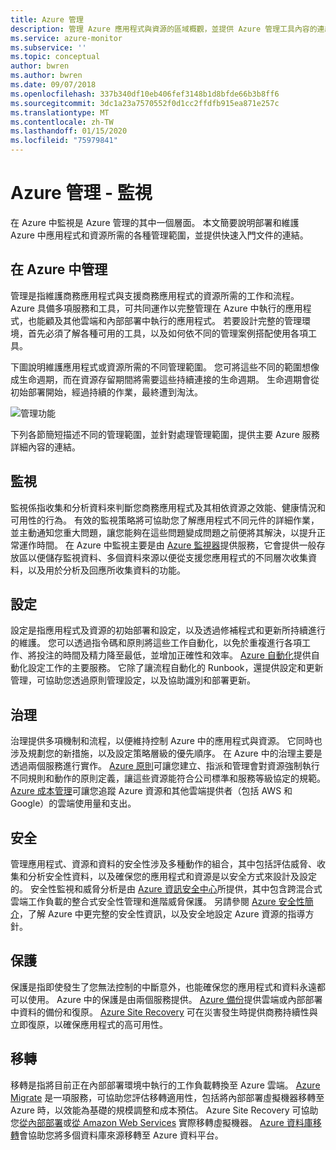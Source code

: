 ```yaml
---
title: Azure 管理
description: 管理 Azure 應用程式與資源的區域概觀，並提供 Azure 管理工具內容的連結。
ms.service: azure-monitor
ms.subservice: ''
ms.topic: conceptual
author: bwren
ms.author: bwren
ms.date: 09/07/2018
ms.openlocfilehash: 337b340df10eb406fef3148b1d8bfde66b3b8ff6
ms.sourcegitcommit: 3dc1a23a7570552f0d1cc2ffdfb915ea871e257c
ms.translationtype: MT
ms.contentlocale: zh-TW
ms.lasthandoff: 01/15/2020
ms.locfileid: "75979841"
---
```

# <a name="azure-management---monitoring"></a>Azure 管理 - 監視

在 Azure 中監視是 Azure 管理的其中一個層面。  本文簡要說明部署和維護 Azure 中應用程式和資源所需的各種管理範圍，並提供快速入門文件的連結。

## <a name="management-in-azure"></a>在 Azure 中管理

管理是指維護商務應用程式與支援商務應用程式的資源所需的工作和流程。  Azure 具備多項服務和工具，可共同運作以完整管理在 Azure 中執行的應用程式，也能顧及其他雲端和內部部署中執行的應用程式。  若要設計完整的管理環境，首先必須了解各種可用的工具，以及如何依不同的管理案例搭配使用各項工具。

下圖說明維護應用程式或資源所需的不同管理範圍。  您可將這些不同的範圍想像成生命週期，而在資源存留期間將需要這些持續連接的生命週期。  生命週期會從初始部署開始，經過持續的作業，最終遭到淘汰。

![管理功能](media/management-overview/management-capabilities.png)


下列各節簡短描述不同的管理範圍，並針對處理管理範圍，提供主要 Azure 服務詳細內容的連結。

## <a name="monitor"></a>監視
監視係指收集和分析資料來判斷您商務應用程式及其相依資源之效能、健康情況和可用性的行為。 有效的監視策略將可協助您了解應用程式不同元件的詳細作業，並主動通知您重大問題，讓您能夠在這些問題變成問題之前便將其解決，以提升正常運作時間。 在 Azure 中監視主要是由 [Azure 監視器](../azure-monitor/overview.md)提供服務，它會提供一般存放區以便儲存監視資料、多個資料來源以便從支援您應用程式的不同層次收集資料，以及用於分析及回應所收集資料的功能。

## <a name="configure"></a>設定
設定是指應用程式及資源的初始部署和設定，以及透過修補程式和更新所持續進行的維護。  您可以透過指令碼和原則將這些工作自動化，以免於重複進行各項工作、將投注的時間及精力降至最低，並增加正確性和效率。  [Azure 自動化](../automation/automation-intro.md)提供自動化設定工作的主要服務。  它除了讓流程自動化的 Runbook，還提供設定和更新管理，可協助您透過原則管理設定，以及協助識別和部署更新。

## <a name="govern"></a>治理
治理提供多項機制和流程，以便維持控制 Azure 中的應用程式與資源。  它同時也涉及規劃您的新措施，以及設定策略層級的優先順序。  在 Azure 中的治理主要是透過兩個服務進行實作。  [Azure 原則](../governance/policy/overview.md)可讓您建立、指派和管理會對資源強制執行不同規則和動作的原則定義，讓這些資源能符合公司標準和服務等級協定的規範。 [Azure 成本管理](../cost-management-billing/cost-management-billing-overview.md)可讓您追蹤 Azure 資源和其他雲端提供者（包括 AWS 和 Google）的雲端使用量和支出。

## <a name="secure"></a>安全
管理應用程式、資源和資料的安全性涉及多種動作的組合，其中包括評估威脅、收集和分析安全性資料，以及確保您的應用程式和資源是以安全方式來設計及設定的。  安全性監視和威脅分析是由 [Azure 資訊安全中心](../security-center/security-center-intro.md)所提供，其中包含跨混合式雲端工作負載的整合式安全性管理和進階威脅保護。  另請參閱 [Azure 安全性簡介](../security/fundamentals/overview.md)，了解 Azure 中更完整的安全性資訊，以及安全地設定 Azure 資源的指導方針。


## <a name="protect"></a>保護
保護是指即使發生了您無法控制的中斷意外，也能確保您的應用程式和資料永遠都可以使用。  Azure 中的保護是由兩個服務提供。  [Azure 備份](../backup/backup-introduction-to-azure-backup.md)提供雲端或內部部署中資料的備份和復原。    [Azure Site Recovery](../site-recovery/site-recovery-overview.md) 可在災害發生時提供商務持續性與立即復原，以確保應用程式的高可用性。

## <a name="migrate"></a>移轉 
移轉是指將目前正在內部部署環境中執行的工作負載轉換至 Azure 雲端。  [Azure Migrate](../migrate/migrate-overview.md) 是一項服務，可協助您評估移轉適用性，包括將內部部署虛擬機器移轉至 Azure 時，以效能為基礎的規模調整和成本預估。  Azure Site Recovery 可協助您[從內部部署](../site-recovery/migrate-tutorial-on-premises-azure.md)或[從 Amazon Web Services](../site-recovery/migrate-tutorial-aws-azure.md) 實際移轉虛擬機器。  [Azure 資料庫移轉](../dms/dms-overview.md)會協助您將多個資料庫來源移轉至 Azure 資料平台。

